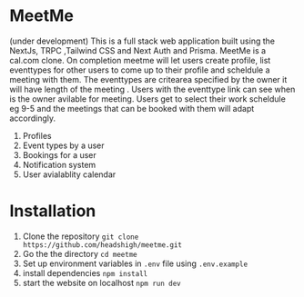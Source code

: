 # MeetMe 
(under development)
This is a full stack web application built using the NextJs, TRPC ,Tailwind CSS and Next Auth and Prisma. MeetMe is a cal.com clone. On completion meetme will let users create profile, list eventtypes for other users to come up to their profile and scheldule a meeting with them. 
The eventtypes are critearea specified by the owner it will have length of the meeting . Users 
with the eventtype link can see when is the owner avilable for meeting. Users get to select their work scheldule eg 9-5 and the meetings that can be booked with them will adapt accordingly.

1. Profiles
2. Event types by a user
3. Bookings for a user
4. Notification system
5. User avialablity calendar




# Installation
1.  Clone the repository `git clone https://github.com/headshigh/meetme.git` 
2. Go the the directory `cd meetme` 
3. Set up environment variables in `.env` file using `.env.example`
4. install dependencies `npm install` 
5. start the website on localhost `npm run dev` 

